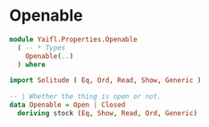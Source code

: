 # Openable

```haskell file=src/Yaifl/Properties/Openable.hs
module Yaifl.Properties.Openable 
  ( -- * Types
    Openable(..)
  ) where

import Solitude ( Eq, Ord, Read, Show, Generic )

-- | Whether the thing is open or not.
data Openable = Open | Closed 
  deriving stock (Eq, Show, Read, Ord, Generic)
```
